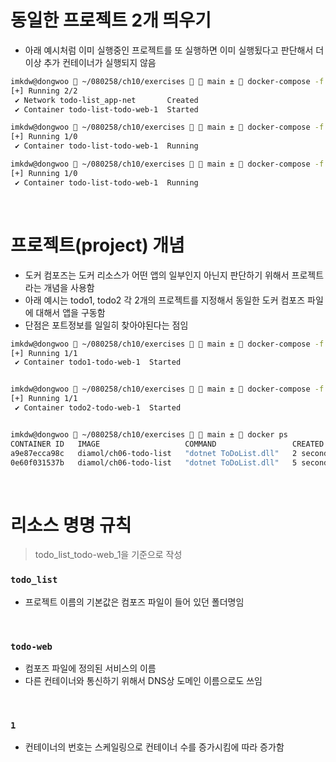 # 동일한 프로젝트 2개 띄우기

- 아래 예시처럼 이미 실행중인 프로젝트를 또 실행하면 이미 실행됬다고 판단해서 더이상 추가 컨테이너가 실행되지 않음

```bash
imkdw@dongwoo  ~/080258/ch10/exercises   main ±  docker-compose -f ./todo-list/docker-compose.yml up -d
[+] Running 2/2
 ✔ Network todo-list_app-net       Created                                                                                                             0.0s
 ✔ Container todo-list-todo-web-1  Started                                                                                                             0.3s

imkdw@dongwoo  ~/080258/ch10/exercises   main ±  docker-compose -f ./todo-list/docker-compose.yml up -d
[+] Running 1/0
 ✔ Container todo-list-todo-web-1  Running                                                                                                             0.0s

imkdw@dongwoo  ~/080258/ch10/exercises   main ±  docker-compose -f ./todo-list/docker-compose.yml up -d
[+] Running 1/0
 ✔ Container todo-list-todo-web-1  Running                                                                                                             0.0s
```

<br>

# 프로젝트(project) 개념

- 도커 컴포즈는 도커 리소스가 어떤 앱의 일부인지 아닌지 판단하기 위해서 프로젝트라는 개념을 사용함
- 아래 예시는 todo1, todo2 각 2개의 프로젝트를 지정해서 동일한 도커 컴포즈 파일에 대해서 앱을 구동함
- 단점은 포트정보를 일일히 찾아야된다는 점임

```bash
imkdw@dongwoo  ~/080258/ch10/exercises   main ±  docker-compose -f ./todo-list/docker-compose.yml -p todo1 up -d
[+] Running 1/1
 ✔ Container todo1-todo-web-1  Started                                                                                                                 0.2s


imkdw@dongwoo  ~/080258/ch10/exercises   main ±  docker-compose -f ./todo-list/docker-compose.yml -p todo2 up -d
[+] Running 1/1
 ✔ Container todo2-todo-web-1  Started                                                                                                                 0.2s


imkdw@dongwoo  ~/080258/ch10/exercises   main ±  docker ps
CONTAINER ID   IMAGE                   COMMAND                 CREATED         STATUS         PORTS                                       NAMES
a9e87ecca98c   diamol/ch06-todo-list   "dotnet ToDoList.dll"   2 seconds ago   Up 1 second    0.0.0.0:32784->80/tcp, [::]:32784->80/tcp   todo2-todo-web-1
0e60f031537b   diamol/ch06-todo-list   "dotnet ToDoList.dll"   5 seconds ago   Up 4 seconds   0.0.0.0:32783->80/tcp, [::]:32783->80/tcp   todo1-todo-web-1
```

<br>

# 리소스 명명 규칙

> todo_list_todo-web_1을 기준으로 작성

### `todo_list`

- 프로젝트 이름의 기본값은 컴포즈 파일이 들어 있던 폴더명임

<br>

### `todo-web`

- 컴포즈 파일에 정의된 서비스의 이름
- 다른 컨테이너와 통신하기 위해서 DNS상 도메인 이름으로도 쓰임

<br>

### `1`

- 컨테이너의 번호는 스케일링으로 컨테이너 수를 증가시킴에 따라 증가함
